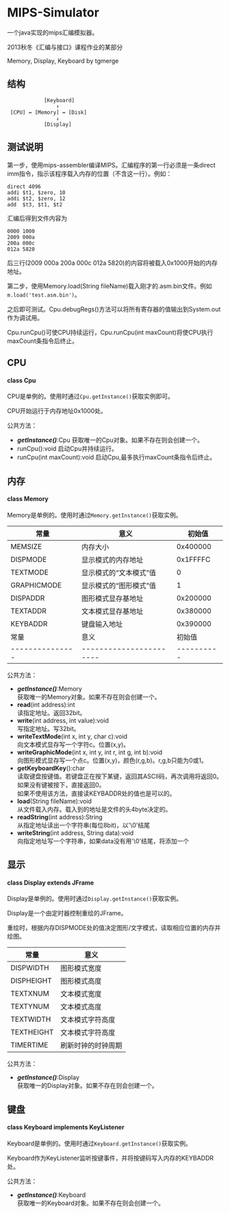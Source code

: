 MIPS-Simulator
==============

一个java实现的mips汇编模拟器。

2013秋冬《汇编与接口》课程作业的某部分

Memory, Display, Keyboard by tgmerge

## 结构
		  
				[Keyboard]
					↑
	 [CPU] ↔ [Memory] ↔ [Disk]
					↓
				[Display]

## 测试说明

第一步，使用mips-assembler编译MIPS。汇编程序的第一行必须是一条direct imm指令，指示该程序载入内存的位置（不含这一行）。例如：

	direct 4096
	addi $t1, $zero, 10
	addi $t2, $zero, 12
	add  $t3, $t1, $t2

汇编后得到文件内容为

	0000 1000
	2009 000a
	200a 000c
	012a 5820

后三行(2009 000a 200a 000c 012a 5820)的内容将被载入0x1000开始的内存地址。

第二步，使用Memory.load(String fileName)载入刚才的.asm.bin文件。例如```m.load('test.asm.bin')```。

之后即可测试。Cpu.debugRegs()方法可以将所有寄存器的值输出到System.out作为调试用。

Cpu.runCpu()可使CPU持续运行，Cpu.runCpu(int maxCount)将使CPU执行maxCount条指令后终止。
	
## CPU

#### class Cpu

CPU是单例的。使用时通过```Cpu.getInstance()```获取实例即可。

CPU开始运行于内存地址0x1000处。

公共方法：

 * ___getInstance()___:Cpu 
	获取唯一的Cpu对象。如果不存在则会创建一个。
 * runCpu():void
	启动Cpu并持续运行。
 * runCpu(int maxCount):void
    启动Cpu,最多执行maxCount条指令后终止。

## 内存

#### class Memory

Memory是单例的。使用时通过```Memory.getInstance()```获取实例。

| 常量			| 意义					| 初始值	   |
|---------------|-----------------------|----------|
| MEMSIZE		| 内存大小				| 0x400000 |
| DISPMODE		| 显示模式的内存地址		| 0x1FFFFC |
| TEXTMODE		| 显示模式的“文本模式”值	|        0 |
| GRAPHICMODE	| 显示模式的“图形模式”值	|        1 |
| DISPADDR		| 图形模式显存基地址		| 0x200000 |
| TEXTADDR		| 文本模式显存基地址		| 0x380000 |
| KEYBADDR		| 键盘输入地址			| 0x390000 |
| 常量        | 意义              | 初始值    |
|---------------|-----------------------|----------|

公共方法：

 * ___getInstance()___:Memory  
	获取唯一的Memory对象。如果不存在则会创建一个。
 * __read__(int address):int  
	读指定地址。返回32bit。
 * __write__(int address, int value):void  
	写指定地址。写32bit。
 * __writeTextMode__(int x, int y, char c):void  
	向文本模式显存写一个字符c。位置(x,y)。
 * __writeGraphicMode__(int x, int y, int r, int g, int b):void  
	向图形模式显存写一个点c。位置(x,y)，颜色(r,g,b)。r,g,b只能为0或1。
 * __getKeyboardKey__():char  
	读取键盘按键值。若键盘正在按下某键，返回其ASCII码，再次调用将返回0。如果没有键被按下，直接返回0。  
	如果不使用该方法，直接读KEYBADDR处的值也是可以的。
 * __load__(String fileName):void  
	从文件载入内存。载入到的地址是文件的头4byte决定的。
 * __readString__(int address):String  
	从指定地址读出一个字符串(每位8bit)，以'\0'结尾
 * __writeString__(int address, String data):void  
	向指定地址写一个字符串，如果data没有用'\0'结尾，将添加一个

## 显示

#### class Display extends JFrame

Display是单例的。使用时通过```Display.getInstance()```获取实例。

Display是一个由定时器控制重绘的JFrame。

重绘时，根据内存DISPMODE处的值决定图形/文字模式，读取相应位置的内存并绘图。

| 常量			| 意义				|
|---------------|-------------------|
| DISPWIDTH		| 图形模式宽度		|
| DISPHEIGHT	| 图形模式高度		|
| TEXTXNUM		| 文本模式宽度		|
| TEXTYNUM		| 文本模式高度		|
| TEXTWIDTH		| 文本模式字符高度	|
| TEXTHEIGHT	| 文本模式字符高度	|
| TIMERTIME		| 刷新时钟的时钟周期	|

公共方法：

 * ___getInstance()___:Display  
	获取唯一的Display对象。如果不存在则会创建一个。

## 键盘

#### class Keyboard implements KeyListener

Keyboard是单例的。使用时通过```Keyboard.getInstance()```获取实例。

Keyboard作为KeyListener监听按键事件，并将按键码写入内存的KEYBADDR处。

公共方法：

 * ___getInstance()___:Keyboard  
	获取唯一的Keyboard对象。如果不存在则会创建一个。